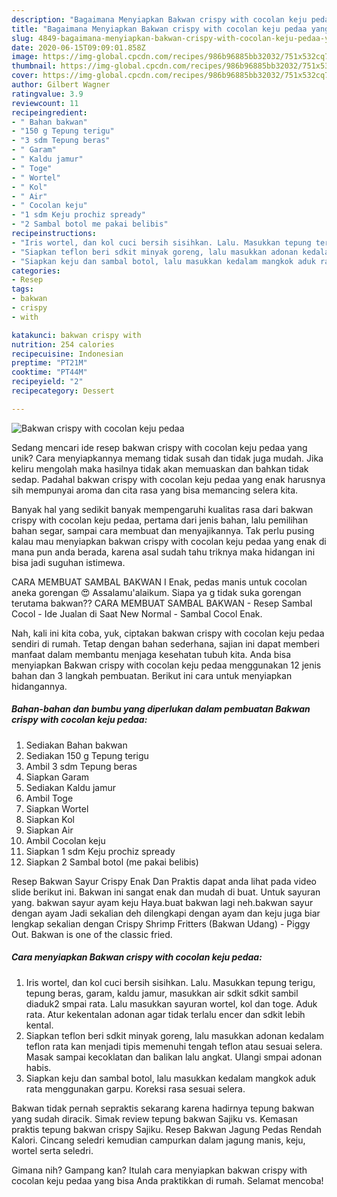 ```yaml
---
description: "Bagaimana Menyiapkan Bakwan crispy with cocolan keju pedaa yang Menggugah Selera"
title: "Bagaimana Menyiapkan Bakwan crispy with cocolan keju pedaa yang Menggugah Selera"
slug: 4849-bagaimana-menyiapkan-bakwan-crispy-with-cocolan-keju-pedaa-yang-menggugah-selera
date: 2020-06-15T09:09:01.858Z
image: https://img-global.cpcdn.com/recipes/986b96885bb32032/751x532cq70/bakwan-crispy-with-cocolan-keju-pedaa-foto-resep-utama.jpg
thumbnail: https://img-global.cpcdn.com/recipes/986b96885bb32032/751x532cq70/bakwan-crispy-with-cocolan-keju-pedaa-foto-resep-utama.jpg
cover: https://img-global.cpcdn.com/recipes/986b96885bb32032/751x532cq70/bakwan-crispy-with-cocolan-keju-pedaa-foto-resep-utama.jpg
author: Gilbert Wagner
ratingvalue: 3.9
reviewcount: 11
recipeingredient:
- " Bahan bakwan"
- "150 g Tepung terigu"
- "3 sdm Tepung beras"
- " Garam"
- " Kaldu jamur"
- " Toge"
- " Wortel"
- " Kol"
- " Air"
- " Cocolan keju"
- "1 sdm Keju prochiz spready"
- "2 Sambal botol me pakai belibis"
recipeinstructions:
- "Iris wortel, dan kol cuci bersih sisihkan. Lalu. Masukkan tepung terigu, tepung beras, garam, kaldu jamur, masukkan air sdkit sdkit sambil diaduk2 smpai rata. Lalu masukkan sayuran wortel, kol dan toge. Aduk rata. Atur kekentalan adonan agar tidak terlalu encer dan sdkit lebih kental."
- "Siapkan teflon beri sdkit minyak goreng, lalu masukkan adonan kedalam teflon rata kan menjadi tipis memenuhi tengah teflon atau sesuai selera. Masak sampai kecoklatan dan balikan lalu angkat. Ulangi smpai adonan habis."
- "Siapkan keju dan sambal botol, lalu masukkan kedalam mangkok aduk rata menggunakan garpu. Koreksi rasa sesuai selera."
categories:
- Resep
tags:
- bakwan
- crispy
- with

katakunci: bakwan crispy with 
nutrition: 254 calories
recipecuisine: Indonesian
preptime: "PT21M"
cooktime: "PT44M"
recipeyield: "2"
recipecategory: Dessert

---
```



![Bakwan crispy with cocolan keju pedaa](https://img-global.cpcdn.com/recipes/986b96885bb32032/751x532cq70/bakwan-crispy-with-cocolan-keju-pedaa-foto-resep-utama.jpg)

Sedang mencari ide resep bakwan crispy with cocolan keju pedaa yang unik? Cara menyiapkannya memang tidak susah dan tidak juga mudah. Jika keliru mengolah maka hasilnya tidak akan memuaskan dan bahkan tidak sedap. Padahal bakwan crispy with cocolan keju pedaa yang enak harusnya sih mempunyai aroma dan cita rasa yang bisa memancing selera kita.

Banyak hal yang sedikit banyak mempengaruhi kualitas rasa dari bakwan crispy with cocolan keju pedaa, pertama dari jenis bahan, lalu pemilihan bahan segar, sampai cara membuat dan menyajikannya. Tak perlu pusing kalau mau menyiapkan bakwan crispy with cocolan keju pedaa yang enak di mana pun anda berada, karena asal sudah tahu triknya maka hidangan ini bisa jadi suguhan istimewa.

CARA MEMBUAT SAMBAL BAKWAN I Enak, pedas manis untuk cocolan aneka gorengan 😍 Assalamu&#39;alaikum. Siapa ya g tidak suka gorengan terutama bakwan?? CARA MEMBUAT SAMBAL BAKWAN - Resep Sambal Cocol - Ide Jualan di Saat New Normal - Sambal Cocol Enak.


Nah, kali ini kita coba, yuk, ciptakan bakwan crispy with cocolan keju pedaa sendiri di rumah. Tetap dengan bahan sederhana, sajian ini dapat memberi manfaat dalam membantu menjaga kesehatan tubuh kita. Anda bisa menyiapkan Bakwan crispy with cocolan keju pedaa menggunakan 12 jenis bahan dan 3 langkah pembuatan. Berikut ini cara untuk menyiapkan hidangannya.

<!--inarticleads1-->

##### Bahan-bahan dan bumbu yang diperlukan dalam pembuatan Bakwan crispy with cocolan keju pedaa:

1. Sediakan  Bahan bakwan
1. Sediakan 150 g Tepung terigu
1. Ambil 3 sdm Tepung beras
1. Siapkan  Garam
1. Sediakan  Kaldu jamur
1. Ambil  Toge
1. Siapkan  Wortel
1. Siapkan  Kol
1. Siapkan  Air
1. Ambil  Cocolan keju
1. Siapkan 1 sdm Keju prochiz spready
1. Siapkan 2 Sambal botol (me pakai belibis)


Resep Bakwan Sayur Crispy Enak Dan Praktis dapat anda lihat pada video slide berikut ini. Bakwan ini sangat enak dan mudah di buat. Untuk sayuran yang. bakwan sayur ayam keju Haya.buat bakwan lagi neh.bakwan sayur dengan ayam Jadi sekalian deh dilengkapi dengan ayam dan keju juga biar lengkap sekalian dengan Crispy Shrimp Fritters (Bakwan Udang) - Piggy Out. Bakwan is one of the classic fried. 

<!--inarticleads2-->

##### Cara menyiapkan Bakwan crispy with cocolan keju pedaa:

1. Iris wortel, dan kol cuci bersih sisihkan. Lalu. Masukkan tepung terigu, tepung beras, garam, kaldu jamur, masukkan air sdkit sdkit sambil diaduk2 smpai rata. Lalu masukkan sayuran wortel, kol dan toge. Aduk rata. Atur kekentalan adonan agar tidak terlalu encer dan sdkit lebih kental.
1. Siapkan teflon beri sdkit minyak goreng, lalu masukkan adonan kedalam teflon rata kan menjadi tipis memenuhi tengah teflon atau sesuai selera. Masak sampai kecoklatan dan balikan lalu angkat. Ulangi smpai adonan habis.
1. Siapkan keju dan sambal botol, lalu masukkan kedalam mangkok aduk rata menggunakan garpu. Koreksi rasa sesuai selera.


Bakwan tidak pernah sepraktis sekarang karena hadirnya tepung bakwan yang sudah diracik. Simak review tepung bakwan Sajiku vs. Kemasan praktis tepung bakwan crispy Sajiku. Resep Bakwan Jagung Pedas Rendah Kalori. Cincang seledri kemudian campurkan dalam jagung manis, keju, wortel serta seledri. 

Gimana nih? Gampang kan? Itulah cara menyiapkan bakwan crispy with cocolan keju pedaa yang bisa Anda praktikkan di rumah. Selamat mencoba!
